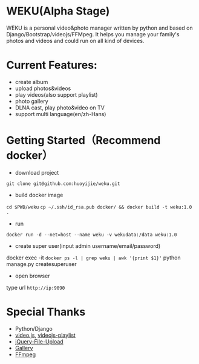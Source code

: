 # WEKU(Alpha Stage)
WEKU is a personal video&amp;photo manager written by python and based on Django/Bootstrap/videojs/FFMpeg. It helps you manage your family's photos and videos and could run on all kind of devices. 


# Current Features:
* create album
* upload photos&videos
* play videos(also support playlist)
* photo gallery
* DLNA cast, play photo&video on TV
* support multi language(en/zh-Hans)

# Getting Started（Recommend docker）
* download project

`git clone git@github.com:huoyijie/weku.git`

* build docker image

`cd $PWD/weku`
`cp ~/.ssh/id_rsa.pub docker/ && docker build -t weku:1.0 .`

* run

`docker run -d --net=host --name weku -v wekudata:/data weku:1.0`

* create super user(input admin username/email/password)

docker exec -it `docker ps -l | grep weku | awk '{print $1}'` python manage.py createsuperuser

* open browser

type url `http://ip:9090`

# Special Thanks
* Python/Django
* [video.js](https://github.com/videojs/video.js), [videojs-playlist](https://github.com/brightcove/videojs-playlist)
* [jQuery-File-Upload](https://github.com/blueimp/jQuery-File-Upload)
* [Gallery](https://github.com/blueimp/Gallery)
* [FFmpeg](https://github.com/FFmpeg/FFmpeg)
